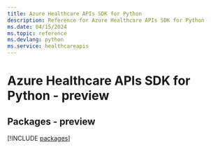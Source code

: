 ```yaml
---
title: Azure Healthcare APIs SDK for Python
description: Reference for Azure Healthcare APIs SDK for Python
ms.date: 04/15/2024
ms.topic: reference
ms.devlang: python
ms.service: healthcareapis
---
```

# Azure Healthcare APIs SDK for Python - preview
## Packages - preview
[!INCLUDE [packages](healthcare-apis-index.md)]